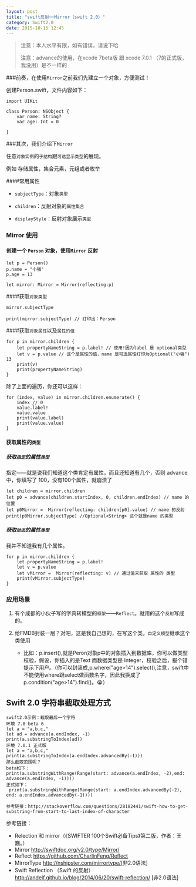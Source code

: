 ```yaml
---
layout: post
title: "swift反射──Mirror（swift 2.0）"
category: Swift2.0
date: 2015-10-15 12:45
---
```


> 注意：本人水平有限，如有错误，请说下哈
> 
>注意：advance的使用，在xcode 7beta版 跟 xcode 7.0.1 （7的正式版，我没用）是不一样的


###前奏，在使用`Mirror`之前我们先建立一个对象，方便测试！

创建Person.swift，文件内容如下：

```
import UIKit

class Person: NSObject {
    var name: String?
    var age: Int = 0
    
}

```
###其次，我们介绍下`Mirror`

任意`对象实例`的`子结构`跟`可选显示类型`的展现。

例如 存储属性，集合元素，元组或者枚举

####常用属性

* `subjectType`：对象`类型`

* `children`：反射对象的`属性集合`

* `displayStyle`：反射对象展示`类型`



### Mirror 使用

#### 创建一个 `Person` 对象，使用`Mirror` 反射

```
let p = Person()
p.name = "小强"
p.age = 13

let mirror: Mirror = Mirror(reflecting:p)
```

####获取`对象类型`

```
mirror.subjectType 

print(mirror.subjectType) // 打印出：Person
```
####获取`对象属性`以及`属性的值`

```
for p in mirror.children {
    let propertyNameString = p.label! // 使用!因为label 是 optional类型 
    let v = p.value // 这个是属性的值，name 是可选属性打印为Optional("小强")
13
    print(v)
    print(propertyNameString)
}
```
除了上面的遍历，你还可以这样：

```
for (index, value) in mirror.children.enumerate() {
	index // 0
    value.label!
    value.value 
    print(value.label)
    print(value.value)
}
```
#### 获取属性的`类型`


##### 获取`指定`的属性`类型`

指定——就是说我们知道这个类肯定有属性，而且还知道有几个，否则 advance中，你填写了 100，没有100个属性，就崩溃了

```
let children = mirror.children
let p0 = advance(children.startIndex, 0, children.endIndex) // name 的位置
let p0Mirror =  Mirror(reflecting: children[p0].value) // name 的反射
print(p0Mirror.subjectType) //Optional<String> 这个就是name 的类型
```
##### 获取`动态`的属性`类型`

我并不知道我有几个属性。

```
for p in mirror.children {
    let propertyNameString = p.label!
    let v = p.value
    let vMirror =  Mirror(reflecting: v) // 通过值来获取 属性的 类型
    print(vMirror.subjectType)
}
```
### 应用场景

1. 有个成都的小伙子写的字典转模型的`框架`——`Reflect`。就用的这个`反射`写成的。

2. 给FMDB封装一层？对吧，这是我自己想的，在写这个类。`自定义模型`继承这个类使用
	
	* 比如：p.insert(),就是Peron对象p中的对象插入到数据库，你可以做类型校验，假设，你插入的是Text 而数据类型是 Integer，校验之后，报个错提示下用户。（你可以封装成,p.where("age>14").select(),注意，swift中不能使用where跟select做函数名字，因此我换成了p.condition("age>14").find()。😭）
	
	
## Swift 2.0 字符串截取处理方式

```
swift2.0示例：截取最后一个字符
环境 7.0 beta 6
let a = "a,b,c,"
let ad = advance(a.endIndex, -1)
print(a.substringToIndex(ad))
环境 7.0.1 正式版
let a = "a,b,c,"
print(a.substringToIndex(a.endIndex.advancedBy(-1)))
那么截取范围呢？
beta如下：
print(a.substringWithRange(Range(start: advance(a.endIndex, -2),end: advance(a.endIndex, -1))))
正式如下：
 print(a.substringWithRange(Range(start: a.endIndex.advancedBy(-2), end: a.endIndex.advancedBy(-1))))
 
参考链接：http://stackoverflow.com/questions/28182441/swift-how-to-get-substring-from-start-to-last-index-of-character
```

参考链接：

* Relection 和 mirror（《SWIFTER 100个Swift必备Tips》第二版，作者：王巍。）
* Mirror  <http://swiftdoc.org/v2.0/type/Mirror/>
* Reflect <https://github.com/CharlinFeng/Reflect>
* Mirror​Type <http://nshipster.com/mirrortype/>[非2.0语法]
* Swift Reflection （Swift 的反射）<http://andelf.github.io/blog/2014/06/20/swift-reflection/> [非2.0语法]



